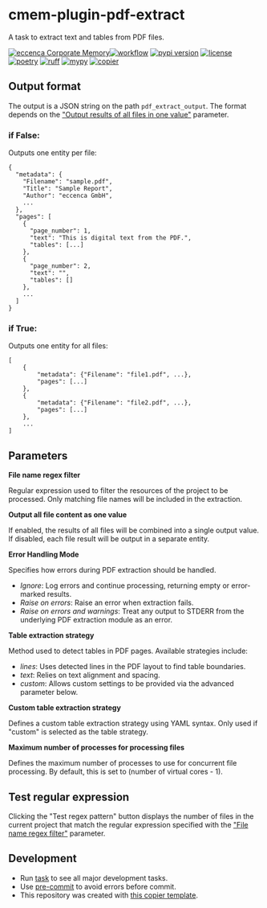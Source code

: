 # cmem-plugin-pdf-extract

A task to extract text and tables from PDF files.

[![eccenca Corporate Memory][cmem-shield]][cmem-link][![workflow](https://github.com/eccenca/cmem-plugin-pfd-extract/actions/workflows/check.yml/badge.svg)](https://github.com/eccenca/cmem-plugin-pfd-extract/actions) [![pypi version](https://img.shields.io/pypi/v/cmem-plugin-pdf-extract)](https://pypi.org/project/cmem-plugin-pdf-extract) [![license](https://img.shields.io/pypi/l/cmem-plugin-pdf-extract)](https://pypi.org/project/cmem-plugin-pdf-extract)
[![poetry][poetry-shield]][poetry-link] [![ruff][ruff-shield]][ruff-link] [![mypy][mypy-shield]][mypy-link] [![copier][copier-shield]][copier] 


## Output format

The output is a JSON string on the path `pdf_extract_output`. The format depends on the
["Output results of all files in one value"](#all_files) parameter.

### if False:

Outputs one entity per file:

```
{
  "metadata": {
    "Filename": "sample.pdf",
    "Title": "Sample Report",
    "Author": "eccenca GmbH",
    ...
  },
  "pages": [
    {
      "page_number": 1,
      "text": "This is digital text from the PDF.",
      "tables": [...]
    },
    {
      "page_number": 2,
      "text": "",
      "tables": []
    },
    ...
  ]
}
```

### if True:
Outputs one entity for all files:

```
[
    {
        "metadata": {"Filename": "file1.pdf", ...},
        "pages": [...]
    },
    {
        "metadata": {"Filename": "file2.pdf", ...},
        "pages": [...]
    },
    ...
]
```


## Parameters

**<a id="regex">File name regex filter</a>**

Regular expression used to filter the resources of the project to be processed. Only matching file names will be included in the extraction.

**<a id="all_files">Output all file content as one value</a>**

If enabled, the results of all files will be combined into a single output value. If disabled, each file result will be output in a separate entity.

**<a id="error_handling">Error Handling Mode</a>**

Specifies how errors during PDF extraction should be handled.  
- *Ignore*: Log errors and continue processing, returning empty or error-marked results.  
- *Raise on errors*: Raise an error when extraction fails.  
- *Raise on errors and warnings*: Treat any output to STDERR from the underlying PDF extraction module as an error.

**<a id="table_strategy">Table extraction strategy</a>**

Method used to detect tables in PDF pages. Available strategies include:  
- *lines*: Uses detected lines in the PDF layout to find table boundaries.  
- *text*: Relies on text alignment and spacing.  
- *custom*: Allows custom settings to be provided via the advanced parameter below.

**<a id="custom_table_strategy">Custom table extraction strategy</a>**

Defines a custom table extraction strategy using YAML syntax. Only used if "custom" is selected as the table strategy.

**<a id="max_processes">Maximum number of processes for processing files</a>**

Defines the maximum number of processes to use for concurrent file processing. By default, this is set to (number of virtual cores - 1).


## Test regular expression

Clicking the "Test regex pattern" button displays the number of files in the current project that match the regular expression
specified with the ["File name regex filter"](#parameter_doc_regex) parameter.


## Development

- Run [task](https://taskfile.dev/) to see all major development tasks.
- Use [pre-commit](https://pre-commit.com/) to avoid errors before commit.
- This repository was created with [this copier template](https://github.com/eccenca/cmem-plugin-template).

[cmem-link]: https://documentation.eccenca.com
[cmem-shield]: https://img.shields.io/endpoint?url=https://dev.documentation.eccenca.com/badge.json
[poetry-link]: https://python-poetry.org/
[poetry-shield]: https://img.shields.io/endpoint?url=https://python-poetry.org/badge/v0.json
[ruff-link]: https://docs.astral.sh/ruff/
[ruff-shield]: https://img.shields.io/endpoint?url=https://raw.githubusercontent.com/astral-sh/ruff/main/assets/badge/v2.json&label=Code%20Style
[mypy-link]: https://mypy-lang.org/
[mypy-shield]: https://www.mypy-lang.org/static/mypy_badge.svg
[copier]: https://copier.readthedocs.io/
[copier-shield]: https://img.shields.io/endpoint?url=https://raw.githubusercontent.com/copier-org/copier/master/img/badge/badge-grayscale-inverted-border-purple.json
